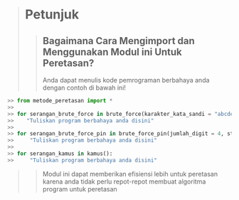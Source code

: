 > # Petunjuk
>> ## Bagaimana Cara Mengimport dan Menggunakan Modul ini Untuk Peretasan?
>> Anda dapat menulis kode pemrograman berbahaya anda dengan contoh di bawah ini!
~~~Python
>> from metode_peretasan import *
>> 
>> for serangan_brute_force in brute_force(karakter_kata_sandi = "abcdefghijklmnopqrstuvwxyz", panjang_kata_sandi = 2):
>>    "Tuliskan program berbahaya anda disini"
>> 
>> for serangan_brute_force_pin in brute_force_pin(jumlah_digit = 4, string_output = True):
>>     "Tuliskan program berbahaya anda disini"
>> 
>> for serangan_kamus in kamus():
>>     "Tuliskan program berbahaya anda disini"
~~~
>> Modul ini dapat memberikan efisiensi lebih untuk peretasan karena anda tidak perlu repot-repot membuat algoritma program untuk peretasan
